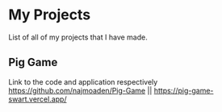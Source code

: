 # My Projects
List of all of my projects that I have made.

## Pig Game
Link to the code and application respectively https://github.com/najmoaden/Pig-Game || https://pig-game-swart.vercel.app/
